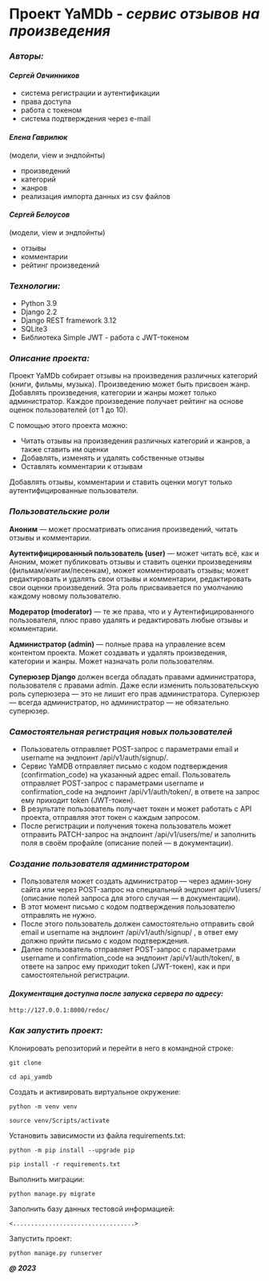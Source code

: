 # **Проект YaMDb - _сервис отзывов на произведения_**

### _Авторы:_
#### _Сергей Овчинников_
 - система регистрации и аутентификации
 - права доступа
 - работа с токеном
 - система подтверждения через e-mail

#### _Елена Гаврилюк_
(модели, view и эндпойнты)
 - произведений
 - категорий
 - жанров
 - реализация импорта данных из csv файлов

#### _Сергей Белоусов_
(модели, view и эндпойнты)
 - отзывы
 - комментарии
 - рейтинг произведений

### _Технологии:_
- Python 3.9
- Django 2.2
- Django REST framework 3.12
- SQLite3
- Библиотека Simple JWT - работа с JWT-токеном

### _Описание проекта:_
Проект YaMDb собирает отзывы на произведения различных категорий (книги, фильмы, музыка). Произведению может быть присвоен жанр.
Добавлять произведения, категории и жанры может только администратор. Каждое произведение получает рейтинг на основе оценок пользователей (от 1 до 10).

С помощью этого проекта можно:
* Читать отзывы на произведения различных категорий и жанров, а также ставить им оценки
* Добавлять, изменять и удалять собственные отзывы
* Оставлять комментарии к отзывам

Добавлять отзывы, комментарии и ставить оценки могут только аутентифицированные пользователи.

### _Пользовательские роли_
**Аноним** — может просматривать описания произведений, читать отзывы и комментарии.

**Аутентифицированный пользователь (user)** — может читать всё, как и Аноним, может публиковать отзывы и ставить оценки произведениям (фильмам/книгам/песенкам), может комментировать отзывы; может редактировать и удалять свои отзывы и комментарии, редактировать свои оценки произведений. Эта роль присваивается по умолчанию каждому новому пользователю.

**Модератор (moderator)** — те же права, что и у Аутентифицированного пользователя, плюс право удалять и редактировать любые отзывы и комментарии.

**Администратор (admin)** — полные права на управление всем контентом проекта. Может создавать и удалять произведения, категории и жанры. Может назначать роли пользователям.

**Суперюзер Django** должен всегда обладать правами администратора, пользователя с правами admin. Даже если изменить пользовательскую роль суперюзера — это не лишит его прав администратора. Суперюзер — всегда администратор, но администратор — не обязательно суперюзер.

### _Самостоятельная регистрация новых пользователей_
- Пользователь отправляет POST-запрос с параметрами email и username на эндпоинт /api/v1/auth/signup/.
- Сервис YaMDB отправляет письмо с кодом подтверждения (confirmation_code) на указанный адрес email.
Пользователь отправляет POST-запрос с параметрами username и confirmation_code на эндпоинт /api/v1/auth/token/, в ответе на запрос ему приходит token (JWT-токен).
- В результате пользователь получает токен и может работать с API проекта, отправляя этот токен с каждым запросом.
- После регистрации и получения токена пользователь может отправить PATCH-запрос на эндпоинт /api/v1/users/me/ и заполнить поля в своём профайле (описание полей — в документации).

### _Создание пользователя администратором_
- Пользователя может создать администратор — через админ-зону сайта или через POST-запрос на специальный эндпоинт api/v1/users/ (описание полей запроса для этого случая — в документации).
- В этот момент письмо с кодом подтверждения пользователю отправлять не нужно.
- После этого пользователь должен самостоятельно отправить свой email и username на эндпоинт /api/v1/auth/signup/ , в ответ ему должно прийти письмо с кодом подтверждения.
- Далее пользователь отправляет POST-запрос с параметрами username и confirmation_code на эндпоинт /api/v1/auth/token/, в ответе на запрос ему приходит token (JWT-токен), как и при самостоятельной регистрации.

#### _Документация доступна после запуска сервера по адресу:_
```
http://127.0.0.1:8000/redoc/
```
### _Как запустить проект:_

Клонировать репозиторий и перейти в него в командной строке:

```
git clone
```

```
cd api_yamdb
```

Cоздать и активировать виртуальное окружение:

```
python -m venv venv
```

```
source venv/Scripts/activate
```

Установить зависимости из файла requirements.txt:

```
python -m pip install --upgrade pip
```

```
pip install -r requirements.txt
```

Выполнить миграции:

```
python manage.py migrate
```

Заполнить базу данных тестовой информацией:

```
<..................................>
```

Запустить проект:

```
python manage.py runserver
```
**_@ 2023_**